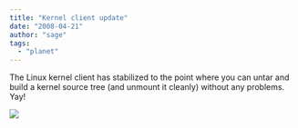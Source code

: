 ```yaml
---
title: "Kernel client update"
date: "2008-04-21"
author: "sage"
tags: 
  - "planet"
---
```


The Linux kernel client has stabilized to the point where you can untar and build a kernel source tree (and unmount it cleanly) without any problems.  Yay!

![](http://track.hubspot.com/__ptq.gif?a=268973&k=14&bu=http://ceph.com&r=http://ceph.com/updates/kernel-client-update/&bvt=rss&p=wordpress)

